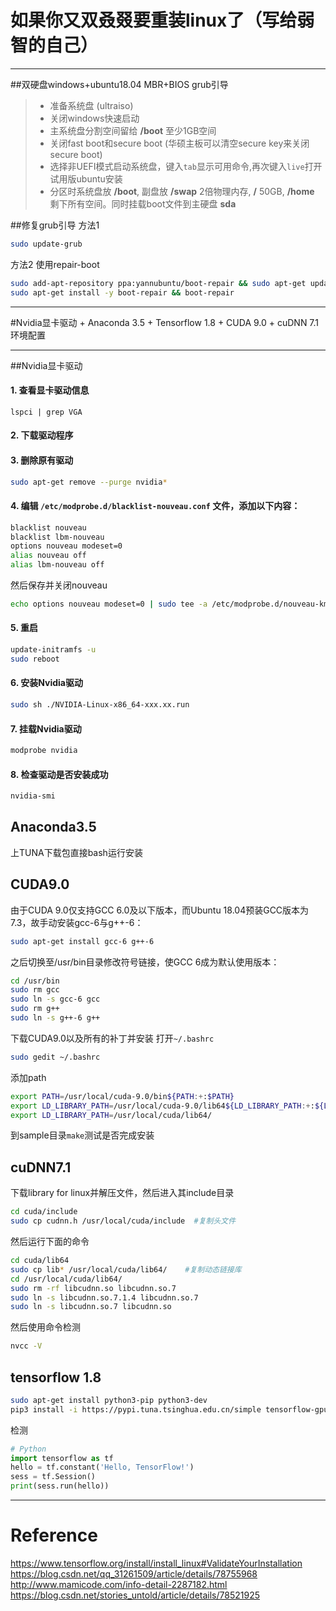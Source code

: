 # 如果你又双叒叕要重装linux了（写给弱智的自己）

------
##双硬盘windows+ubuntu18.04 MBR+BIOS grub引导
> * 准备系统盘 (ultraiso)
> * 关闭windows快速启动
> * 主系统盘分割空间留给 **/boot** 至少1GB空间
> * 关闭fast boot和secure boot (华硕主板可以清空secure key来关闭secure boot)
> * 选择非UEFI模式启动系统盘，键入```tab```显示可用命令,再次键入```live```打开试用版ubuntu安装
> * 分区时系统盘放 **/boot**, 副盘放 **/swap** 2倍物理内存, **/** 50GB, **/home** 剩下所有空间。同时挂载boot文件到主硬盘 **sda**

##修复grub引导
方法1
```bash
sudo update-grub
```
方法2
使用repair-boot
```bash
sudo add-apt-repository ppa:yannubuntu/boot-repair && sudo apt-get update
sudo apt-get install -y boot-repair && boot-repair
```
-----
#Nvidia显卡驱动 + Anaconda 3.5 + Tensorflow 1.8 + CUDA 9.0 + cuDNN 7.1环境配置

-----
##Nvidia显卡驱动
#### 1. 查看显卡驱动信息
```lspci | grep VGA ```
#### 2. 下载驱动程序
#### 3. 删除原有驱动
```bash
sudo apt-get remove --purge nvidia*
```
#### 4. 编辑 ```/etc/modprobe.d/blacklist-nouveau.conf``` 文件，添加以下内容：
```bash
blacklist nouveau
blacklist lbm-nouveau
options nouveau modeset=0
alias nouveau off
alias lbm-nouveau off
```
然后保存并关闭nouveau
```bash
echo options nouveau modeset=0 | sudo tee -a /etc/modprobe.d/nouveau-kms.conf  
```
#### 5. 重启
```bash
update-initramfs -u
sudo reboot
```
#### 6. 安装Nvidia驱动
```bash
sudo sh ./NVIDIA-Linux-x86_64-xxx.xx.run
```
#### 7. 挂载Nvidia驱动
```bash
modprobe nvidia
```
#### 8. 检查驱动是否安装成功
```bash
nvidia-smi
```

## Anaconda3.5
上TUNA下载包直接bash运行安装

## CUDA9.0
由于CUDA 9.0仅支持GCC 6.0及以下版本，而Ubuntu 18.04预装GCC版本为7.3，故手动安装gcc-6与g++-6：
```bash
sudo apt-get install gcc-6 g++-6
```
之后切换至/usr/bin目录修改符号链接，使GCC 6成为默认使用版本：
```bash
cd /usr/bin
sudo rm gcc
sudo ln -s gcc-6 gcc
sudo rm g++
sudo ln -s g++-6 g++
```
下载CUDA9.0以及所有的补丁并安装
打开```~/.bashrc```
```bash
sudo gedit ~/.bashrc
```
添加path
```bash
export PATH=/usr/local/cuda-9.0/bin${PATH:+:$PATH} 
export LD_LIBRARY_PATH=/usr/local/cuda-9.0/lib64${LD_LIBRARY_PATH:+:${LD_LIBRARY_PATH}}
export LD_LIBRARY_PATH=/usr/local/cuda/lib64/
```
到sample目录```make```测试是否完成安装

## cuDNN7.1
下载library for linux并解压文件，然后进入其include目录
```bash
cd cuda/include
sudo cp cudnn.h /usr/local/cuda/include  #复制头文件
```
然后运行下面的命令
```bash
cd cuda/lib64
sudo cp lib* /usr/local/cuda/lib64/    #复制动态链接库
cd /usr/local/cuda/lib64/
sudo rm -rf libcudnn.so libcudnn.so.7     
sudo ln -s libcudnn.so.7.1.4 libcudnn.so.7  
sudo ln -s libcudnn.so.7 libcudnn.so    
```
然后使用命令检测
```bash
nvcc -V
```

## tensorflow 1.8
```bash
sudo apt-get install python3-pip python3-dev
pip3 install -i https://pypi.tuna.tsinghua.edu.cn/simple tensorflow-gpu
```
检测
```python
# Python
import tensorflow as tf
hello = tf.constant('Hello, TensorFlow!')
sess = tf.Session()
print(sess.run(hello))
```


------
# Reference
https://www.tensorflow.org/install/install_linux#ValidateYourInstallation
https://blog.csdn.net/qq_31261509/article/details/78755968
http://www.mamicode.com/info-detail-2287182.html
https://blog.csdn.net/stories_untold/article/details/78521925

